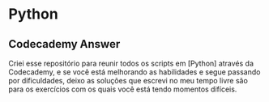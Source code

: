 # Python

## Codecademy Answer

Criei esse repositório para reunir todos os scripts em [Python] através da Codecademy, e se você está melhorando as habilidades e segue passando por dificuldades, deixo as soluções que escrevi no meu tempo livre são para os exercícios com os quais você está tendo momentos difíceis.
